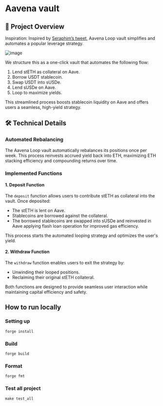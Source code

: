 # Aavena vault

## 🚀 Project Overview

Inspiration:
Inspired by [Seraphim’s tweet](https://x.com/MacroMate8/status/1857308639486427210), Aavena Loop vault simplifies and automates a popular leverage strategy.

![image](https://github.com/user-attachments/assets/bd0d0294-300b-45a3-8f79-3e03bc95afca)

We structure this as a one-click vault that automates the following flow:

1. Lend stETH as collateral on Aave.
2. Borrow USDT stablecoin.
3. Swap USDT into sUSDe.
4. Lend sUSDe on Aave.
5. Loop to maximize yields.

This streamlined process boosts stablecoin liquidity on Aave and offers users a seamless, high-yield strategy.

## 🛠️ Technical Details

### Automated Rebalancing
The Aavena Loop vault automatically rebalances its positions once per week. This process reinvests accrued yield back into ETH, maximizing ETH stacking efficiency and compounding returns over time.

### Implemented Functions

#### 1. Deposit Function
The `deposit` function allows users to contribute stETH as collateral into the vault. Once deposited:
- The stETH is lent on Aave.
- Stablecoins are borrowed against the collateral.
- The borrowed stablecoins are swapped into sUSDe and reinvested in Aave applying flash loan operation for improved gas efficiency.

This process starts the automated looping strategy and optimizes the user's yield.

#### 2. Withdraw Function
The `withdraw` function enables users to exit the strategy by:
- Unwinding their looped positions.
- Reclaiming their original stETH collateral.

Both functions are designed to provide seamless user interaction while maintaining capital efficiency and safety.

## How to run locally

### Setting up

```
forge install
```

### Build

```shell
forge build
```

### Format

```shell
forge fmt
```

### Test all project

```
make test_all
```
